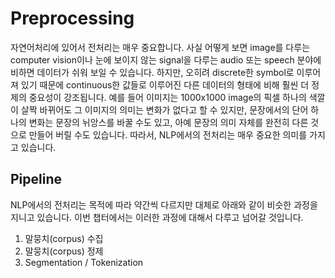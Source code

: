 # Preprocessing

자연어처리에 있어서 전처리는 매우 중요합니다. 사실 어떻게 보면 image를 다루는 computer vision이나 눈에 보이지 않는 signal을 다루는 audio 또는 speech 분야에 비하면 데이터가 쉬워 보일 수 있습니다. 하지만, 오히려 discrete한 symbol로 이루어져 있기 때문에 continuous한 값들로 이루어진 다른 데이터의 형태에 비해 훨씬 더 정제의 중요성이 강조됩니다. 예를 들어 이미지는 1000x1000 image의 픽셀 하나의 색깔이 살짝 바뀌어도 그 이미지의 의미는 변화가 없다고 할 수 있지만, 문장에서의 단어 하나의 변화는 문장의 뉘앙스를 바꿀 수도 있고, 아예 문장의 의미 자체를 완전히 다른 것으로 만들어 버릴 수도 있습니다. 따라서, NLP에서의 전처리는 매우 중요한 의미를 가지고 있습니다.

## Pipeline

NLP에서의 전처리는 목적에 따라 약간씩 다르지만 대체로 아래와 같이 비슷한 과정을 지니고 있습니다. 이번 챕터에서는 이러한 과정에 대해서 다루고 넘어갈 것입니다.

1. 말뭉치(corpus) 수집
1. 말뭉치(corpus) 정제
1. Segmentation / Tokenization
